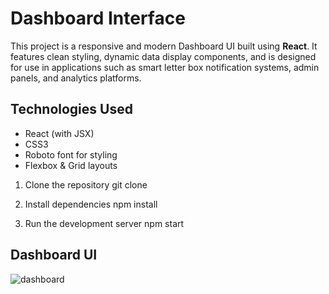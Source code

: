# Dashboard Interface

This project is a responsive and modern Dashboard UI built using **React**. It features clean styling, dynamic data display components, and is designed for use in applications such as smart letter box notification systems, admin panels, and analytics platforms.

## Technologies Used

- React (with JSX)
- CSS3
- Roboto font for styling
- Flexbox & Grid layouts

1. Clone the repository
git clone 

2. Install dependencies
npm install

3. Run the development server
npm start

## Dashboard UI

![dashboard](https://github.com/user-attachments/assets/225a225b-ae5d-4533-b6d3-fff17567ec66)


